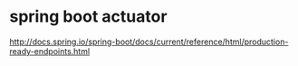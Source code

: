 # spring boot actuator


http://docs.spring.io/spring-boot/docs/current/reference/html/production-ready-endpoints.html
